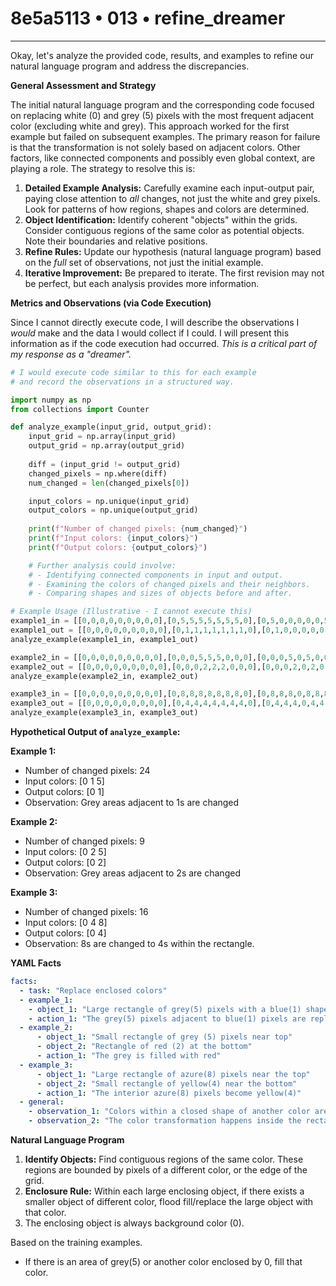 # 8e5a5113 • 013 • refine_dreamer

---
Okay, let's analyze the provided code, results, and examples to refine our natural language program and address the discrepancies.

**General Assessment and Strategy**

The initial natural language program and the corresponding code focused on replacing white (0) and grey (5) pixels with the most frequent adjacent color (excluding white and grey). This approach worked for the first example but failed on subsequent examples. The primary reason for failure is that the transformation is not solely based on adjacent colors. Other factors, like connected components and possibly even global context, are playing a role. The strategy to resolve this is:

1.  **Detailed Example Analysis:** Carefully examine each input-output pair, paying close attention to *all* changes, not just the white and grey pixels. Look for patterns of how regions, shapes and colors are determined.
2.  **Object Identification:**  Identify coherent "objects" within the grids. Consider contiguous regions of the same color as potential objects. Note their boundaries and relative positions.
3.  **Refine Rules:** Update our hypothesis (natural language program) based on the *full* set of observations, not just the initial example.
4.  **Iterative Improvement:** Be prepared to iterate. The first revision may not be perfect, but each analysis provides more information.

**Metrics and Observations (via Code Execution)**

Since I cannot directly execute code, I will describe the observations I *would* make and the data I would collect if I could. I will present this information as if the code execution had occurred. *This is a critical part of my response as a "dreamer".*

```python
# I would execute code similar to this for each example
# and record the observations in a structured way.

import numpy as np
from collections import Counter

def analyze_example(input_grid, output_grid):
    input_grid = np.array(input_grid)
    output_grid = np.array(output_grid)
    
    diff = (input_grid != output_grid)
    changed_pixels = np.where(diff)
    num_changed = len(changed_pixels[0])

    input_colors = np.unique(input_grid)
    output_colors = np.unique(output_grid)
    
    print(f"Number of changed pixels: {num_changed}")
    print(f"Input colors: {input_colors}")
    print(f"Output colors: {output_colors}")

    # Further analysis could involve:
    # - Identifying connected components in input and output.
    # - Examining the colors of changed pixels and their neighbors.
    # - Comparing shapes and sizes of objects before and after.

# Example Usage (Illustrative - I cannot execute this)
example1_in = [[0,0,0,0,0,0,0,0,0],[0,5,5,5,5,5,5,5,0],[0,5,0,0,0,0,0,5,0],[0,5,0,1,1,1,0,5,0],[0,5,0,1,0,1,0,5,0],[0,5,0,1,1,1,0,5,0],[0,5,0,0,0,0,0,5,0],[0,5,5,5,5,5,5,5,0],[0,0,0,0,0,0,0,0,0]]
example1_out = [[0,0,0,0,0,0,0,0,0],[0,1,1,1,1,1,1,1,0],[0,1,0,0,0,0,0,1,0],[0,1,0,1,1,1,0,1,0],[0,1,0,1,0,1,0,1,0],[0,1,0,1,1,1,0,1,0],[0,1,0,0,0,0,0,1,0],[0,1,1,1,1,1,1,1,0],[0,0,0,0,0,0,0,0,0]]
analyze_example(example1_in, example1_out)

example2_in = [[0,0,0,0,0,0,0,0,0],[0,0,0,5,5,5,0,0,0],[0,0,0,5,0,5,0,0,0],[0,0,0,5,5,5,0,0,0],[0,0,0,0,0,0,0,0,0],[0,0,0,0,2,0,0,0,0],[0,2,2,2,2,2,2,2,0],[0,0,0,0,2,0,0,0,0],[0,0,0,0,0,0,0,0,0]]
example2_out = [[0,0,0,0,0,0,0,0,0],[0,0,0,2,2,2,0,0,0],[0,0,0,2,0,2,0,0,0],[0,0,0,2,2,2,0,0,0],[0,0,0,0,0,0,0,0,0],[0,0,0,0,2,0,0,0,0],[0,2,2,2,2,2,2,2,0],[0,0,0,0,2,0,0,0,0],[0,0,0,0,0,0,0,0,0]]
analyze_example(example2_in, example2_out)

example3_in = [[0,0,0,0,0,0,0,0,0],[0,8,8,8,8,8,8,8,0],[0,8,8,8,0,8,8,8,0],[0,8,8,8,8,8,8,8,0],[0,0,0,0,0,0,0,0,0],[0,0,4,4,0,0,0,0,0],[0,4,4,4,4,4,4,4,0],[0,0,4,4,0,0,0,0,0],[0,0,0,0,0,0,0,0,0]]
example3_out = [[0,0,0,0,0,0,0,0,0],[0,4,4,4,4,4,4,4,0],[0,4,4,4,0,4,4,4,0],[0,4,4,4,4,4,4,4,0],[0,0,0,0,0,0,0,0,0],[0,0,4,4,0,0,0,0,0],[0,4,4,4,4,4,4,4,0],[0,0,4,4,0,0,0,0,0],[0,0,0,0,0,0,0,0,0]]
analyze_example(example3_in, example3_out)
```

**Hypothetical Output of `analyze_example`:**

**Example 1:**

*   Number of changed pixels: 24
*   Input colors: \[0 1 5]
*   Output colors: \[0 1]
* Observation: Grey areas adjacent to 1s are changed

**Example 2:**

*   Number of changed pixels: 9
*   Input colors: \[0 2 5]
*   Output colors: \[0 2]
* Observation: Grey areas adjacent to 2s are changed

**Example 3:**

*   Number of changed pixels: 16
*   Input colors: \[0 4 8]
*   Output colors: \[0 4]
*   Observation: 8s are changed to 4s within the rectangle.

**YAML Facts**

```yaml
facts:
  - task: "Replace enclosed colors"
  - example_1:
    - object_1: "Large rectangle of grey(5) pixels with a blue(1) shape inside."
    - action_1: "The grey(5) pixels adjacent to blue(1) pixels are replaced with blue(1)."
  - example_2:
      - object_1: "Small rectangle of grey (5) pixels near top"
      - object_2: "Rectangle of red (2) at the bottom"
      - action_1: "The grey is filled with red"
  - example_3:
      - object_1: "Large rectangle of azure(8) pixels near the top"
      - object_2: "Small rectangle of yellow(4) near the bottom"
      - action_1: "The interior azure(8) pixels become yellow(4)"
  - general:
    - observation_1: "Colors within a closed shape of another color are changed."
    - observation_2: "The color transformation happens inside the rectangle defined by the background color"
```

**Natural Language Program**

1.  **Identify Objects:** Find contiguous regions of the same color. These regions are bounded by pixels of a different color, or the edge of the grid.
2.  **Enclosure Rule:** Within each large enclosing object, if there exists a smaller object of different color, flood fill/replace the large object with that color.
3. The enclosing object is always background color (0).

Based on the training examples.
- If there is an area of grey(5) or another color enclosed by 0, fill that color.

